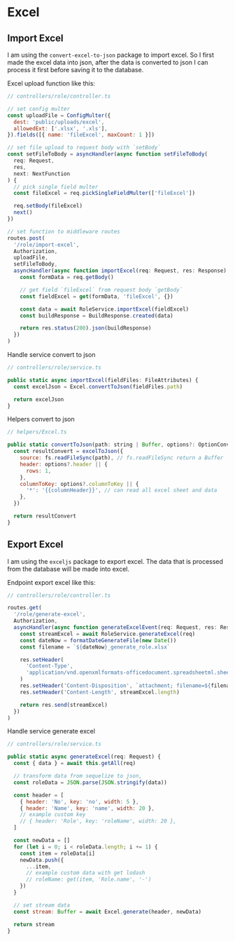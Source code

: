 # Excel

## Import Excel

I am using the `convert-excel-to-json` package to import excel. So I first made the excel data into json, after the data is converted to json I can process it first before saving it to the database.

Excel upload function like this:

```javascript
// controllers/role/controller.ts

// set config multer
const uploadFile = ConfigMulter({
  dest: 'public/uploads/excel',
  allowedExt: ['.xlsx', '.xls'],
}).fields([{ name: 'fileExcel', maxCount: 1 }])

// set file upload to request body with `setBody`
const setFileToBody = asyncHandler(async function setFileToBody(
  req: Request,
  res,
  next: NextFunction
) {
  // pick single field multer
  const fileExcel = req.pickSingleFieldMulter(['fileExcel'])

  req.setBody(fileExcel)
  next()
})

// set function to middleware routes
routes.post(
  '/role/import-excel',
  Authorization,
  uploadFile,
  setFileToBody,
  asyncHandler(async function importExcel(req: Request, res: Response) {
    const formData = req.getBody()

    // get field `fileExcel` from request body `getBody`
    const fieldExcel = get(formData, 'fileExcel', {})

    const data = await RoleService.importExcel(fieldExcel)
    const buildResponse = BuildResponse.created(data)

    return res.status(200).json(buildResponse)
  })
)
```

Handle service convert to json

```javascript
// controllers/role/service.ts

public static async importExcel(fieldFiles: FileAttributes) {
  const excelJson = Excel.convertToJson(fieldFiles.path)

  return excelJson
}
```

Helpers convert to json


```javascript
// helpers/Excel.ts

public static convertToJson(path: string | Buffer, options?: OptionConvert) {
  const resultConvert = excelToJson({
    source: fs.readFileSync(path), // fs.readFileSync return a Buffer
    header: options?.header || {
      rows: 1,
    },
    columnToKey: options?.columnToKey || {
      '*': '{{columnHeader}}', // can read all excel sheet and data
    },
  })

  return resultConvert
}
```

## Export Excel

I am using the `exceljs` package to export excel. The data that is processed from the database will be made into excel.

Endpoint export excel like this:

```javascript
// controllers/role/controller.ts

routes.get(
  '/role/generate-excel',
  Authorization,
  asyncHandler(async function generateExcelEvent(req: Request, res: Response) {
    const streamExcel = await RoleService.generateExcel(req)
    const dateNow = formatDateGenerateFile(new Date())
    const filename = `${dateNow}_generate_role.xlsx`

    res.setHeader(
      'Content-Type',
      'application/vnd.openxmlformats-officedocument.spreadsheetml.sheet'
    )
    res.setHeader('Content-Disposition', `attachment; filename=${filename}`)
    res.setHeader('Content-Length', streamExcel.length)

    return res.send(streamExcel)
  })
)
```

Handle service generate excel

```javascript
// controllers/role/service.ts

public static async generateExcel(req: Request) {
  const { data } = await this.getAll(req)

  // transform data from sequelize to json,
  const roleData = JSON.parse(JSON.stringify(data))

  const header = [
    { header: 'No', key: 'no', width: 5 },
    { header: 'Name', key: 'name', width: 20 },
    // example custom key
    // { header: 'Role', key: 'roleName', width: 20 },
  ]

  const newData = []
  for (let i = 0; i < roleData.length; i += 1) {
    const item = roleData[i]
    newData.push({
      ...item,
      // example custom data with get lodash
      // roleName: get(item, 'Role.name', '-')
    })
  }

  // set stream data
  const stream: Buffer = await Excel.generate(header, newData)

  return stream
}
```

